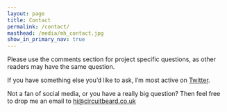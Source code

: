 ```yaml
---
layout: page
title: Contact
permalink: /contact/
masthead: /media/mh_contact.jpg
show_in_primary_nav: true
---
```


Please use the comments section for project specific questions, as other readers may have the same question.

If you have something else you’d like to ask, I’m most active on [Twitter](https://twitter.com/circuitbeard).

Not a fan of social media, or you have a really big question? Then feel free to drop me an email to [hi@circuitbeard.co.uk](mailto:hi@circuitbeard.co.uk)